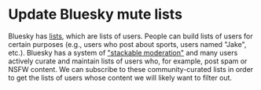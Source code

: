 # Update Bluesky mute lists

Bluesky has [lists](https://docs.bsky.app/docs/tutorials/user-lists), which are lists of users. People can build lists of users for certain purposes (e.g., users who post about sports, users named "Jake", etc.). Bluesky has a system of ["stackable moderation"](https://bsky.social/about/blog/03-12-2024-stackable-moderation) and many users actively curate and maintain lists of users who, for example, post spam or NSFW content. We can subscribe to these community-curated lists in order to get the lists of users whose content we will likely want to filter out.
